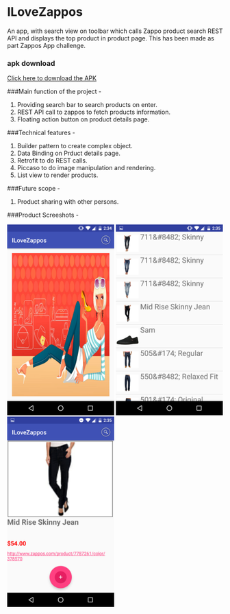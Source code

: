 # ILoveZappos

An app, with search view on toolbar which calls Zappo product search REST API
and displays the top product in product page. This has been made as part Zappos App challenge.

### apk download
[Click here to download the APK](https://raw.githubusercontent.com/raviprakashmishra/ILoveZappos/master/app/app-release.apk?raw=true)


###Main function of the project -

1. Providing search bar to search products on enter.
2. REST API call to zappos to fetch products information.
3. Floating action button on product details page.

###Technical features -

1. Builder pattern to create complex object.
2. Data Binding on Prduct details page.
3. Retrofit to do REST calls.
4. Piccaso to do image manipulation and rendering.
5. List view to render products.


###Future scope -
1. Product sharing with other persons.

###Product Screeshots -


<img src=https://raw.githubusercontent.com/raviprakashmishra/ILoveZappos/master/app/imagescreenshots/Screenshot_20170208-023444.png width="250"/>

<img src=https://raw.githubusercontent.com/raviprakashmishra/ILoveZappos/master/app/imagescreenshots/Screenshot_20170208-023504.png width="250"/>

<img src=https://raw.githubusercontent.com/raviprakashmishra/ILoveZappos/master/app/imagescreenshots/Screenshot_20170208-023522.png width="250"/>

